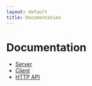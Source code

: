 ```yaml
---
layout: default
title: Documentation
---
```


# Documentation

- [Server](documentation/server.md)
- [Client](documentation/client.md)
- [HTTP API](documentation/api.md)
